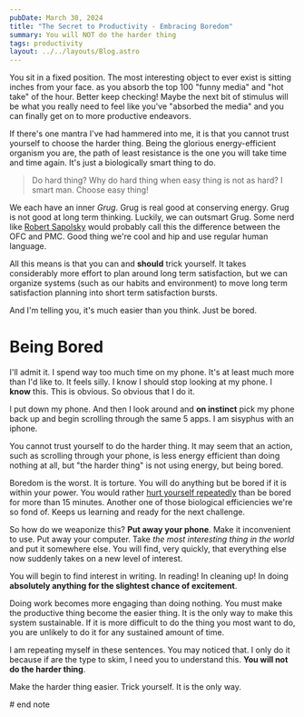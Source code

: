 ```yaml
---
pubDate: March 30, 2024
title: "The Secret to Productivity - Embracing Boredom"
summary: You will NOT do the harder thing
tags: productivity
layout: ../../layouts/Blog.astro
---
```


You sit in a fixed position. The most interesting object to ever exist is sitting inches from your face. as you absorb the top 100 "funny media" and "hot take" of the hour. Better keep checking! Maybe the next bit of stimulus will be what you really need to feel like you've "absorbed the media" and you can finally get on to more productive endeavors.

If there's one mantra I've had hammered into me, it is that you cannot trust yourself to choose the harder thing. Being the glorious energy-efficient organism you are, the path of least resistance is the one you will take time and time again. It's just a biologically smart thing to do.

> Do hard thing? Why do hard thing when easy thing is not as hard? I smart man. Choose easy thing!

We each have an inner *Grug*. Grug is real good at conserving energy. Grug is not good at long term thinking. Luckily, we can outsmart Grug. Some nerd like [Robert Sapolsky](https://en.wikipedia.org/wiki/Behave_(book)) would probably call this the difference between the OFC and PMC. Good thing we're cool and hip and use regular human language.

All this means is that you can and **should** trick yourself. It takes considerably more effort to plan around long term satisfaction, but we can organize systems (such as our habits and environment) to move long term satisfaction planning into short term satisfaction bursts.

And I'm telling you, it's much easier than you think. Just be bored.

# Being Bored

I'll admit it. I spend way too much time on my phone. It's at least much more than I'd like to. It feels silly. I know I should stop looking at my phone. I **know** this. This is obvious. So obvious that I do it.

I put down my phone. And then I look around and **on instinct** pick my phone back up and begin scrolling through the same 5 apps. I am sisyphus with an iphone.

You cannot trust yourself to do the harder thing. It may seem that an action, such as scrolling through your phone, is less energy efficient than doing nothing at all, but "the harder thing" is not using energy, but being bored.

Boredom is the worst. It is torture. You will do anything but be bored if it is within your power. You would rather [hurt yourself repeatedly](https://www.science.org/content/article/people-would-rather-be-electrically-shocked-left-alone-their-thoughts) than be bored for more than 15 minutes. Another one of those biological efficiencies we're so fond of. Keeps us learning and ready for the next challenge.

So how do we weaponize this? **Put away your phone**. Make it inconvenient to use. Put away your computer. Take *the most interesting thing in the world* and put it somewhere else. You will find, very quickly, that everything else now suddenly takes on a new level of interest.

You will begin to find interest in writing. In reading! In cleaning up! In doing **absolutely anything for the slightest chance of excitement**.

Doing work becomes more engaging than doing nothing. You must make the productive thing become the easier thing. It is the only way to make this system sustainable. If it is more difficult to do the thing you most want to do, you are unlikely to do it for any sustained amount of time.

I am repeating myself in these sentences. You may noticed that. I only do it because if are the type to skim, I need you to understand this. **You will not do the harder thing**.

Make the harder thing easier. Trick yourself. It is the only way.

\# end note